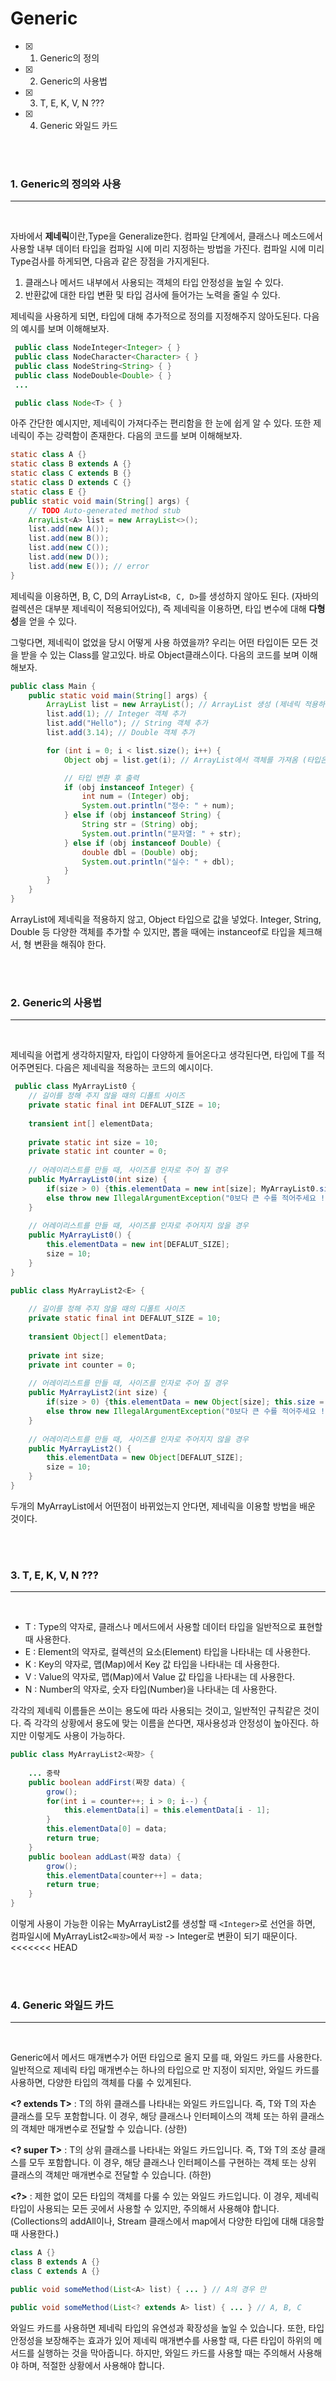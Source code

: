 # Generic

- [x] 1. Generic의 정의
- [x] 2. Generic의 사용법
- [x] 3. T, E, K, V, N ???
- [x] 4. Generic 와일드 카드

<br>
<br>

### 1. Generic의 정의와 사용

---
<br>

 자바에서 **제네릭**이란,Type을 Generalize한다. 컴파일 단계에서, 클래스나 메소드에서 사용할 내부 데이터 타입을 컴파일 시에 미리 지정하는 방법을 가진다. 컴파일 시에 미리 Type검사를 하게되면, 다음과 같은 장점을 가지게된다.

 1. 클래스나 메서드 내부에서 사용되는 객체의 타입 안정성을 높일 수 있다.
 2. 반환값에 대한 타입 변환 및 타입 검사에 들어가는 노력을 줄일 수 있다.

 제네릭을 사용하게 되면, 타입에 대해 추가적으로 정의를 지정해주지 않아도된다. 다음의 예시를 보며 이해해보자.

```java
 public class NodeInteger<Integer> { }
 public class NodeCharacter<Character> { }
 public class NodeString<String> { }
 public class NodeDouble<Double> { }
 ...

 public class Node<T> { }
```

 아주 간단한 예시지만, 제네릭이 가져다주는 편리함을 한 눈에 쉽게 알 수 있다. 또한 제네릭이 주는 강력함이 존재한다. 다음의 코드를 보며 이해해보자.

```java
static class A {}
static class B extends A {}
static class C extends B {}
static class D extends C {}
static class E {}
public static void main(String[] args) {
	// TODO Auto-generated method stub
	ArrayList<A> list = new ArrayList<>();
	list.add(new A());
	list.add(new B());
	list.add(new C());
	list.add(new D());
	list.add(new E()); // error
}
```

 제네릭을 이용하면, B, C, D의 ArrayList`<B, C, D>`를 생성하지 않아도 된다. (자바의 컬렉션은 대부분 제네릭이 적용되어있다), 즉 제네릭을 이용하면, 타입 변수에 대해 **다형성**을 얻을 수 있다. 

 그렇다면, 제네릭이 없었을 당시 어떻게 사용 하였을까? 우리는 어떤 타입이든 모든 것을 받을 수 있는 Class를 알고있다. 바로 Object클래스이다. 다음의 코드를 보며 이해해보자.

```java
public class Main {
    public static void main(String[] args) {
        ArrayList list = new ArrayList(); // ArrayList 생성 (제네릭 적용하지 않음)
        list.add(1); // Integer 객체 추가
        list.add("Hello"); // String 객체 추가
        list.add(3.14); // Double 객체 추가

        for (int i = 0; i < list.size(); i++) {
            Object obj = list.get(i); // ArrayList에서 객체를 가져옴 (타입은 Object)

            // 타입 변환 후 출력
            if (obj instanceof Integer) {
                int num = (Integer) obj;
                System.out.println("정수: " + num);
            } else if (obj instanceof String) {
                String str = (String) obj;
                System.out.println("문자열: " + str);
            } else if (obj instanceof Double) {
                double dbl = (Double) obj;
                System.out.println("실수: " + dbl);
            }
        }
    }
}
```

 ArrayList에 제네릭을 적용하지 않고, Object 타입으로 값을 넣었다. Integer, String, Double 등 다양한 객체를 추가할 수 있지만, 뽑을 때에는 instanceof로 타입을 체크해서, 형 변환을 해줘야 한다.

<br><br>

### 2. Generic의 사용법

---

<br>

 제네릭을 어렵게 생각하지말자, 타입이 다양하게 들어온다고 생각된다면, 타입에 T를 적어주면된다. 다음은 제네릭을 적용하는 코드의 예시이다.

```java
 public class MyArrayList0 {
	// 길이를 정해 주지 않을 때의 디폴트 사이즈 
	private static final int DEFALUT_SIZE = 10;
	
    transient int[] elementData;
    
    private static int size = 10;
    private static int counter = 0;
    
    // 어레이리스트를 만들 때, 사이즈를 인자로 주어 질 경우 
	public MyArrayList0(int size) {
		if(size > 0) {this.elementData = new int[size]; MyArrayList0.size = size;}
		else throw new IllegalArgumentException("0보다 큰 수를 적어주세요 !");
	}
	
	// 어레이리스트를 만들 때, 사이즈를 인자로 주어지지 않을 경우 
	public MyArrayList0() {
		this.elementData = new int[DEFALUT_SIZE];
		size = 10;
	}
}

public class MyArrayList2<E> {
	
	// 길이를 정해 주지 않을 때의 디폴트 사이즈 
	private static final int DEFALUT_SIZE = 10;
	
    transient Object[] elementData;
    
    private int size;
    private int counter = 0;
    
    // 어레이리스트를 만들 때, 사이즈를 인자로 주어 질 경우 
	public MyArrayList2(int size) {
		if(size > 0) {this.elementData = new Object[size]; this.size = size;}
		else throw new IllegalArgumentException("0보다 큰 수를 적어주세요 !");
	}
	
	// 어레이리스트를 만들 때, 사이즈를 인자로 주어지지 않을 경우 
	public MyArrayList2() {
		this.elementData = new Object[DEFALUT_SIZE];
		size = 10;
	}
}
```

 두개의 MyArrayList에서 어떤점이 바뀌었는지 안다면, 제네릭을 이용할 방법을 배운 것이다.

<br><br>

### 3. T, E, K, V, N ???

---

<br>

 - T : Type의 약자로, 클래스나 메서드에서 사용할 데이터 타입을 일반적으로 표현할 때 사용한다.
 - E : Element의 약자로, 컬렉션의 요소(Element) 타입을 나타내는 데 사용한다.
 - K : Key의 약자로, 맵(Map)에서 Key 값 타입을 나타내는 데 사용한다.
 - V : Value의 약자로, 맵(Map)에서 Value 값 타입을 나타내는 데 사용한다.
 - N : Number의 약자로, 숫자 타입(Number)을 나타내는 데 사용한다.

 각각의 제네릭 이름들은 쓰이는 용도에 따라 사용되는 것이고, 일반적인 규칙같은 것이다. 즉 각각의 상황에서 용도에 맞는 이름을 쓴다면, 재사용성과 안정성이 높아진다. 하지만 이렇게도 사용이 가능하다.

```java
public class MyArrayList2<짜장> {
	
    ... 중략
	public boolean addFirst(짜장 data) {
		grow();
		for(int i = counter++; i > 0; i--) {
			this.elementData[i] = this.elementData[i - 1];
		}
		this.elementData[0] = data;
		return true;
	}
	public boolean addLast(짜장 data) {
		grow();
		this.elementData[counter++] = data;
		return true;
	}
}
```

 이렇게 사용이 가능한 이유는 MyArrayList2를 생성할 때 `<Integer>`로 선언을 하면, 컴파일시에 MyArrayList2`<짜장>`에서 `짜장` -> Integer로 변환이 되기 때문이다.
<<<<<<< HEAD

<br><br>

### 4. Generic 와일드 카드

---

<br>

 Generic에서 메서드 매개변수가 어떤 타입으로 올지 모를 때, 와일드 카드를 사용한다. 일반적으로 제네릭 타입 매개변수는 하나의 타입으로 만 지정이 되지만, 와일드 카드를 사용하면, 다양한 타입의 객체를 다룰 수 있게된다.

 **<? extends T>** : T의 하위 클래스를 나타내는 와일드 카드입니다. 즉, T와 T의 자손 클래스를 모두 포함합니다. 이 경우, 해당 클래스나 인터페이스의 객체 또는 하위 클래스의 객체만 매개변수로 전달할 수 있습니다. (상한)

 **<? super T>** : T의 상위 클래스를 나타내는 와일드 카드입니다. 즉, T와 T의 조상 클래스를 모두 포함합니다. 이 경우, 해당 클래스나 인터페이스를 구현하는 객체 또는 상위 클래스의 객체만 매개변수로 전달할 수 있습니다. (하한)

 **<?>** : 제한 없이 모든 타입의 객체를 다룰 수 있는 와일드 카드입니다. 이 경우, 제네릭 타입이 사용되는 모든 곳에서 사용할 수 있지만, 주의해서 사용해야 합니다. (Collections의 addAll이나, Stream 클래스에서 map에서 다양한 타입에 대해 대응할 때 사용한다.)


```java
class A {}
class B extends A {}
class C extends A {}

public void someMethod(List<A> list) { ... } // A의 경우 만

public void someMethod(List<? extends A> list) { ... } // A, B, C
```

와일드 카드를 사용하면 제네릭 타입의 유연성과 확장성을 높일 수 있습니다. 또한, 타입 안정성을 보장해주는 효과가 있어 제네릭 매개변수를 사용할 때, 다른 타입이 하위의 메서드를 실행하는 것을 막아줍니다. 하지만, 와일드 카드를 사용할 때는 주의해서 사용해야 하며, 적절한 상황에서 사용해야 합니다.

<br><br>
